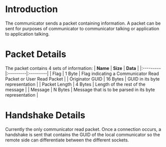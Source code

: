 # Introduction #

The communicator sends a packet containing information.  A packet can be sent for purposes of communicator to communicator talking or application to application talking.


# Packet Details #

The packet contains 4 sets of information:
| **Name** | **Size** | **Data** |
|:---------|:---------|:---------|
| Flag     | 1 Byte   | Flag indicating a Communicator Read Packet or User Read Packet |
| Originator GUID | 16 Bytes | GUID in its byte representation |
| Packet Length | 4 Bytes  | Length of the rest of the message |
| Message  | N Bytes  | Message that is to be parsed in its byte representation |

# Handshake Details #

Currently the only communicator read packet.  Once a connection occurs, a handshake is sent that contains the GUID of the local communicator so the remote side can differentiate between the different sockets.